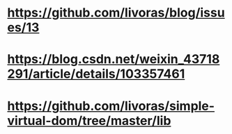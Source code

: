 # https://github.com/livoras/blog/issues/13
# https://blog.csdn.net/weixin_43718291/article/details/103357461
# https://github.com/livoras/simple-virtual-dom/tree/master/lib